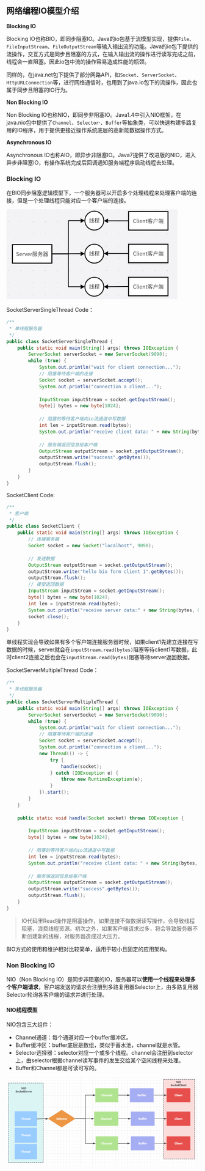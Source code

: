 ## 网络编程IO模型介绍

**Blocking IO**

Blocking IO也称BIO，即同步阻塞IO。Java的io包基于流模型实现，提供`File`、`FileInputStream`、`FileOutputStream`等输入输出流的功能。Java的io包下提供的流操作，交互方式是同步且阻塞的方式，在输入输出流的操作进行读写完成之前，线程会一直阻塞。因此io包中流的操作容易造成性能的瓶颈。

同样的，在java.net包下提供了部分网路API，如`Socket`、`ServerSocket`、`HttpURLConnection`等，进行网络通信时，也用到了java.io包下的流操作，因此也属于同步且阻塞的IO行为。

**Non Blocking IO**

Non Blocking IO也称NIO，即同步非阻塞IO。Java1.4中引入NIO框架，在java.nio包中提供了`Channel`、`Selector`·、`Buffer`等抽象类，可以快速构建多路复用的IO程序，用于提供更接近操作系统底层的高新能数据操作方式。

**Asynchronous IO**

Asynchronous IO也称AIO，即异步非阻塞IO。Java7提供了改进版的NIO，进入异步非阻塞IO，有操作系统完成后回调通知服务端程序启动线程去处理。

### Blocking IO

在BIO同步阻塞逻辑模型下，一个服务器可以开启多个处理线程来处理客户端的连接，但是一个处理线程只能对应一个客户端的连接。

![image-20250927153055580](images/NIO.assets/image-20250927153055580.png)

SocketServerSingleThread Code：

```java
/**
 * 单线程服务器
 */
public class SocketServerSingleThread {
    public static void main(String[] args) throws IOException {
        ServerSocket serverSocket = new ServerSocket(9090);
        while (true) {
            System.out.println("wait for client connection...");
            // 阻塞等待客户端的连接
            Socket socket = serverSocket.accept();
            System.out.println("connection a client...");

            InputStream inputStream = socket.getInputStream();
            byte[] bytes = new byte[1024];

            // 阻塞的等待客户端向io流通道中写数据
            int len = inputStream.read(bytes);
            System.out.println("receive client data: " + new String(bytes, 0, len));

            // 服务端返回信息给客户端
            OutputStream outputStream = socket.getOutputStream();
            outputStream.write("success".getBytes());
            outputStream.flush();
        }
    }
}

```



SocketClient Code:

```java
/**
 * 客户端
 */
public class SocketClient {
    public static void main(String[] args) throws IOException {
        // 连接服务器
        Socket socket = new Socket("localhost", 9090);

        // 发送数据
        OutputStream outputStream = socket.getOutputStream();
        outputStream.write("hello bio form client 1".getBytes());
        outputStream.flush();
        // 接受返回数据
        InputStream inputStream = socket.getInputStream();
        byte[] bytes = new byte[1024];
        int len = inputStream.read(bytes);
        System.out.println("receive server data:" + new String(bytes, 0, len));
        socket.close();
    }
}
```

单线程实现会导致如果有多个客户端连接服务器时候，如果client1先建立连接在写数据的时候，server就会在`inputStream.read(bytes)`阻塞等待client1写数据，此时client2连接之后也会在`inputStream.read(bytes)`阻塞等待server返回数据。



SocketServerMultipleThread Code：

```java
/**
 * 多线程服务器
 */
public class SocketServerMultipleThread {
    public static void main(String[] args) throws IOException {
        ServerSocket serverSocket = new ServerSocket(9090);
        while (true) {
            System.out.println("wait for client connection...");
            // 阻塞等待客户端的连接
            Socket socket = serverSocket.accept();
            System.out.println("connection a client...");
            new Thread(() -> {
                try {
                    handle(socket);
                } catch (IOException e) {
                    throw new RuntimeException(e);
                }
            }).start();
        }
    }

    public static void handle(Socket socket) throws IOException {

        InputStream inputStream = socket.getInputStream();
        byte[] bytes = new byte[1024];

        // 阻塞的等待客户端向io流通道中写数据
        int len = inputStream.read(bytes);
        System.out.println("receive client data: " + new String(bytes, 0, len));

        // 服务端返回信息给客户端
        OutputStream outputStream = socket.getOutputStream();
        outputStream.write("success".getBytes());
        outputStream.flush();
    }
}

```

>IO代码里Read操作是阻塞操作，如果连接不做数据读写操作，会导致线程阻塞，浪费线程资源。初次之外，如果客户端请求过多，将会导致服务器不断创建新的线程，对服务器造成过大压力。

BIO方式的使用和维护相对比较简单，适用于较小且固定的应用架构。

### Non Blocking IO

NIO（Non Blocking IO）是同步非阻塞的IO，服务器可以**使用一个线程来处理多个客户端请求**，客户端发送的请求会注册到多路复用器Selector上，由多路复用器Selector轮询各客户端的请求并进行处理。

#### NIO线程模型

NIO包含三大组件：

- Channel通道：每个通道对应一个buffer缓冲区。
- Buffer缓冲区：buffer底层是数组，类似于蓄水池，channel就是水管。
- Selector选择器：selector对应一个或多个线程。channel会注册到selector上，由selector根据channel读写事件的发生交给某个空闲线程来处理。
- Buffer和Channel都是可读可写的。

![image-20250927163619273](images/NIO.assets/image-20250927163619273.png)